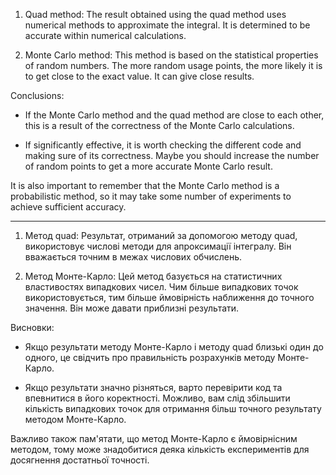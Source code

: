 1. Quad method: The result obtained using the quad method uses numerical methods to approximate the integral. It is determined to be accurate within numerical calculations.

2. Monte Carlo method: This method is based on the statistical properties of random numbers. The more random usage points, the more likely it is to get close to the exact value. It can give close results.

Conclusions:

* If the Monte Carlo method and the quad method are close to each other, this is a result of the correctness of the Monte Carlo calculations.

* If significantly effective, it is worth checking the different code and making sure of its correctness. Maybe you should increase the number of random points to get a more accurate Monte Carlo result.

It is also important to remember that the Monte Carlo method is a probabilistic method, so it may take some number of experiments to achieve sufficient accuracy.

---------------------------------------------------------------------------

1. Метод quad: Результат, отриманий за допомогою методу quad, використовує числові методи для апроксимації інтегралу. Він вважається точним в межах числових обчислень.

2. Метод Монте-Карло: Цей метод базується на статистичних властивостях випадкових чисел. Чим більше випадкових точок використовується, тим більше ймовірність наближення до точного значення. Він може давати приблизні результати.

Висновки:

* Якщо результати методу Монте-Карло і методу quad близькі один до одного, це свідчить про правильність розрахунків методу Монте-Карло.

* Якщо результати значно різняться, варто перевірити код та впевнитися в його коректності. Можливо, вам слід збільшити кількість випадкових точок для отримання більш точного результату методом Монте-Карло.

Важливо також пам'ятати, що метод Монте-Карло є ймовірнісним методом, тому може знадобитися деяка кількість експериментів для досягнення достатньої точності.
